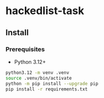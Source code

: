 # hackedlist-task

## Install

### Prerequisites
- Python 3.12+

```bash
python3.12 -m venv .venv
source .venv/bin/activate
python -m pip install --upgrade pip
pip install -r requirements.txt
```
